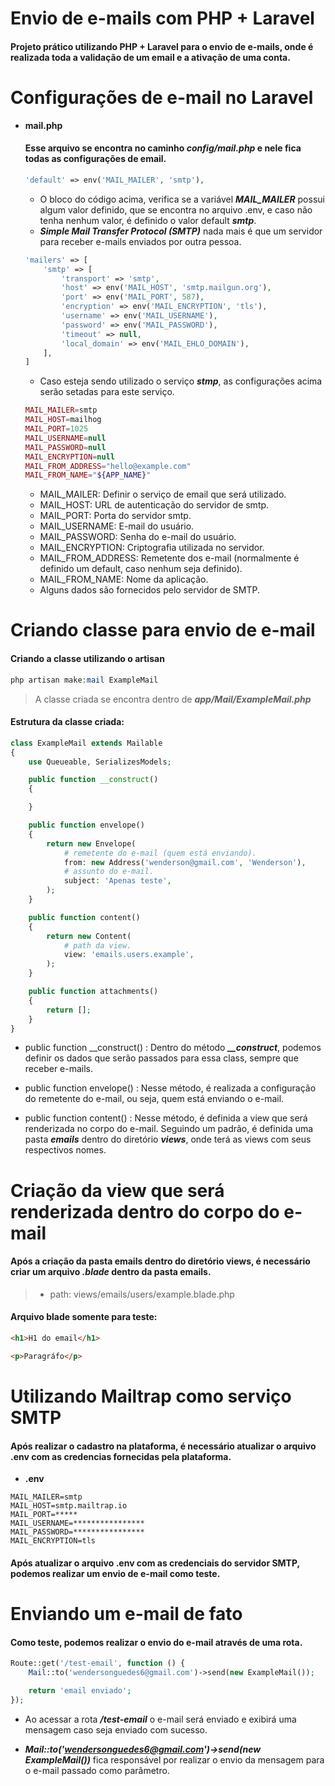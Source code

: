 # Envio de e-mails com PHP + Laravel

#### Projeto prático utilizando PHP + Laravel para o envio de e-mails, onde é realizada toda a validação de um email e a ativação de uma conta.

# Configurações de e-mail no Laravel

-   **mail.php**

    #### Esse arquivo se encontra no caminho **_config/mail.php_** e nele fica todas as configurações de email.

    ```php
    'default' => env('MAIL_MAILER', 'smtp'),
    ```

    -   O bloco do código acima, verifica se a variável **_MAIL_MAILER_** possui algum valor definido, que se encontra no arquivo .env, e caso não tenha nenhum valor, é definido o valor default **_smtp_**.
    -   **_Simple Mail Transfer Protocol (SMTP)_** nada mais é que um servidor para receber e-mails enviados por outra pessoa.

    ```php
    'mailers' => [
        'smtp' => [
            'transport' => 'smtp',
            'host' => env('MAIL_HOST', 'smtp.mailgun.org'),
            'port' => env('MAIL_PORT', 587),
            'encryption' => env('MAIL_ENCRYPTION', 'tls'),
            'username' => env('MAIL_USERNAME'),
            'password' => env('MAIL_PASSWORD'),
            'timeout' => null,
            'local_domain' => env('MAIL_EHLO_DOMAIN'),
        ],
    ]
    ```

    -   Caso esteja sendo utilizado o serviço **_stmp_**, as configurações acima serão setadas para este serviço.

    ```php
    MAIL_MAILER=smtp
    MAIL_HOST=mailhog
    MAIL_PORT=1025
    MAIL_USERNAME=null
    MAIL_PASSWORD=null
    MAIL_ENCRYPTION=null
    MAIL_FROM_ADDRESS="hello@example.com"
    MAIL_FROM_NAME="${APP_NAME}"
    ```

    -   MAIL_MAILER: Definir o serviço de email que será utilizado.
    -   MAIL_HOST: URL de autenticação do servidor de smtp.
    -   MAIL_PORT: Porta do servidor smtp.
    -   MAIL_USERNAME: E-mail do usuário.
    -   MAIL_PASSWORD: Senha do e-mail do usuário.
    -   MAIL_ENCRYPTION: Criptografia utilizada no servidor.
    -   MAIL_FROM_ADDRESS: Remetente dos e-mail (normalmente é definido um default, caso nenhum seja definido).
    -   MAIL_FROM_NAME: Nome da aplicação.
    -   Alguns dados são fornecidos pelo servidor de SMTP.

# Criando classe para envio de e-mail

#### Criando a classe utilizando o artisan

```php
php artisan make:mail ExampleMail
```

> A classe criada se encontra dentro de **_app/Mail/ExampleMail.php_**

#### Estrutura da classe criada:

```php
class ExampleMail extends Mailable
{
    use Queueable, SerializesModels;

    public function __construct()
    {

    }

    public function envelope()
    {
        return new Envelope(
            # remetente do e-mail (quem está enviando).
            from: new Address('wenderson@gmail.com', 'Wenderson'),
            # assunto do e-mail.
            subject: 'Apenas teste',
        );
    }

    public function content()
    {
        return new Content(
            # path da view.
            view: 'emails.users.example',
        );
    }

    public function attachments()
    {
        return [];
    }
}
```

-   public function \_\_construct() : Dentro do método **_\_\_construct_**, podemos definir os dados que serão passados para essa class, sempre que receber e-mails.

-   public function envelope() : Nesse método, é realizada a configuração do remetente do e-mail, ou seja, quem está enviando o e-mail.

-   public function content() : Nesse método, é definida a view que será renderizada no corpo do e-mail. Seguindo um padrão, é definida uma pasta **_emails_** dentro do diretório **_views_**, onde terá as views com seus respectivos nomes.

# Criação da view que será renderizada dentro do corpo do e-mail

#### Após a criação da pasta emails dentro do diretório views, é necessário criar um arquivo **_.blade_** dentro da pasta emails.

> -   path: views/emails/users/example.blade.php

#### Arquivo blade somente para teste:

```html
<h1>H1 do email</h1>

<p>Paragráfo</p>
```

# Utilizando Mailtrap como serviço SMTP

#### Após realizar o cadastro na plataforma, é necessário atualizar o arquivo .env com as credencias fornecidas pela plataforma.

-   **.env**

```
MAIL_MAILER=smtp
MAIL_HOST=smtp.mailtrap.io
MAIL_PORT=*****
MAIL_USERNAME=****************
MAIL_PASSWORD=****************
MAIL_ENCRYPTION=tls
```

#### Após atualizar o arquivo .env com as credenciais do servidor SMTP, podemos realizar um envio de e-mail como teste.

# Enviando um e-mail de fato

#### Como teste, podemos realizar o envio do e-mail através de uma rota.

```php
Route::get('/test-email', function () {
    Mail::to('wendersonguedes6@gmail.com')->send(new ExampleMail());

    return 'email enviado';
});
```

-   Ao acessar a rota **_/test-email_** o e-mail será enviado e exibirá uma mensagem caso seja enviado com sucesso.

-   **_Mail::to('wendersonguedes6@gmail.com')->send(new ExampleMail())_** fica responsável por realizar o envio da mensagem para o e-mail passado como parâmetro.
